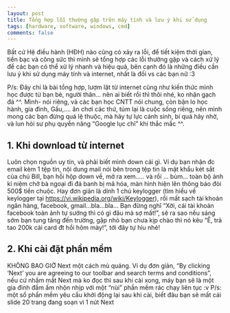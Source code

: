 ```yaml
---
layout: post
title: Tổng hợp lỗi thường gặp trên máy tính và lưu ý khi sử dụng
tags: [hardware, software, windows, cmd]
comments: false
---
```


Bất cứ Hệ điều hành (HĐH) nào cũng có xảy ra lỗi, để tiết kiệm thời gian, tiền bạc và công sức thì mình sẽ tổng hợp các lỗi thường gặp và cách xử lý để các bạn có thể xử lý nhanh và hiệu quả, bên cạnh đó là những điều cần lưu ý khi sử dụng máy tính và internet, nhất là đối vs các bạn nữ :3

P/s: Đây chỉ là bài tổng hợp, lượm lặt từ internet cũng như kiến thức mình học được từ bạn bè, người thân… nên ai biết rồi thì thôi nhé, ko nhận gạch đá ^^. Mình- nói riêng, và các bạn học CNTT nói chung, còn bận lo học hành, gia đình, Gấu,…. ăn chơi các thứ, túm lại là cuộc sống riêng, nên mình mong các bạn đừng quá lệ thuộc, mà hãy tự lực cánh sinh, bí quá hãy nhờ, và lun hỏi sư phụ quyền năng “Google lục chỉ” khi thắc mắc ^^.

## 1.	Khi download từ internet

Luôn chọn nguồn uy tín, và phải biết mình down cái gì. Ví dụ bạn nhận đc email kèm 1 tệp tin, nội dung mail nói bên trong tệp tin là mật khẩu két sắt của chú Bill, bạn hồi hộp down về, mở ra xem….. và rồi … bùm… toàn bộ ảnh kỉ niệm chở bà ngoại đi đá banh bị mã hóa, màn hình hiện lên thông báo đòi 500$ tiền chuộc.
Hay đơn giản là dính 1 chú keylogger (tìm hiểu về keylogger tại https://vi.wikipedia.org/wiki/Keylogger), rồi mất sạch tài khoản ngân hàng, facebook, gmail…bla…bla… Bạn đừng nghĩ “Xời, cái tài khoản facebook toàn ảnh tự sướng thì có gì đâu mà sợ mất!”, sẽ ra sao nếu sáng sớm bạn tung tăng đến trường, gặp nhỏ bạn chưa kịp chào thì nó kêu “Ê, trả tao 200k cái card đt hồi hôm mày!”, tới đây tự hỉu nhé!

## 2.	Khi cài đặt phần mềm

KHÔNG BAO GIỜ Next một cách mù quáng. Ví dụ đơn giản,
“By clicking ‘Next’ you are agreeing to our toolbar and search terms and conditions”,  nếu cứ nhắm mắt Next mà ko đọc thì sau khi cài xong, máy bạn sẽ là một gia đình đầm ấm nhộn nhịp với một “nùi” phần mềm rác chạy liên tục :v
P/s: một số phần mềm yêu cầu khởi động lại sau khi cài, biết đâu bạn sẽ mất cái slide 20 trang đang soạn vì 1 nút Next
